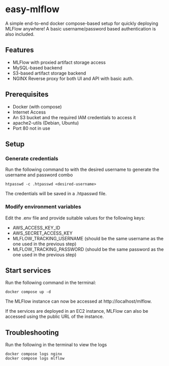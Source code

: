 # easy-mlflow
A simple end-to-end docker compose-based setup for quickly deploying MLFlow anywhere! A basic username/password based authentication is also included.

## Features
- MLFlow with proxied artifact storage access
- MySQL-based backend
- S3-based artifact storage backend
- NGINX Reverse proxy for both UI and API with basic auth.

## Prerequisites
- Docker (with compose)
- Internet Access
- An S3 bucket and the required IAM credentials to access it
- apache2-utils (Debian, Ubuntu)
- Port 80 not in use

## Setup
### Generate credentials
Run the following command to with the desired username to generate the username and password combo
```
htpasswd -c .htpasswd <desired-username>
```
The credentials will be saved in a .htpasswd file.

### Modify environment variables
Edit the .env file and provide suitable values for the following keys:
- AWS_ACCESS_KEY_ID
- AWS_SECRET_ACCESS_KEY
- MLFLOW_TRACKING_USERNAME (should be the same username as the one used in the previous step)
- MLFLOW_TRACKING_PASSWORD (should be the same password as the one used in the previous step)

## Start services
Run the following command in the terminal:
```
docker compose up -d
```
The MLFlow instance can now be accessed at http://localhost/mlflow.

If the services are deployed in an EC2 instance, MLFlow can also be accessed using the public URL of the instance.

## Troubleshooting
Run the following in the terminal to view the logs
```
docker compose logs nginx
docker compose logs mlflow
```
